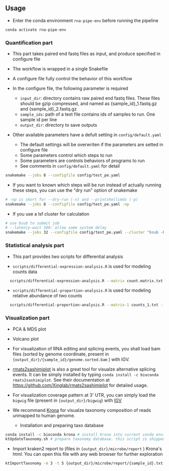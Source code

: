 ## Usage

- Enter the conda environment `rna-pipe-env` before running the pipeline

```bash
conda activate rna-pipe-env
```

### Quantification part

- This part takes paired end fastq files as input, and produce specified in configure file

- The workflow is wrapped in a single Snakefile 

- A configure file fully control the behavior of this workflow

- In the configure file, the following parameter is required
  - `input_dir`: directory contains raw paired end fastq files. These files should be gzip compressed, and named as {sample_id}_1.fastq.gz and {sample_id}_2.fastq.gz
  - `sample_ids`: path of a text file contains ids of samples to run. One sample id per line
  - `output_dir`: directory to save outputs

- Other available parameters have a defult setting in `config/default.yaml`
  - The default settings will be overwriten if the parameters are setted in configure file
  - Some parameters control which steps to run
  - Some parameters are controls behaviors of programs to run
  - See comments in `config/default.yaml` for detail

```bash
snakemake --jobs 8 --configfile config/test_pe.yaml
```

- If you want to known which steps will be run instead of actually running these steps, you can use the "dry run" option of snakemake

```bash
# -np is short for --dry-run (-n) and --printshellcmds (-p) 
snakemake --jobs 8 --configfile config/test_pe.yaml -np
```

- If you use a lsf cluster for calculation

```bash
# use bsub to submit job 
# --latency-wait 100: allow some system delay
snakemake --jobs 32 --configfile config/test_pe.yaml --cluster "bsub -R span[hosts=1] -q queue_name -n {threads}" --latency-wait 100 
```


### Statistical analysis part

- This part provides two scripts for differential analysis

- `scripts/differential-expression-analysis.R` is used for modeling counts data

```bash
  scripts/differential-expression-analysis.R --matrix count.matrix.txt --label-field label --covariate-fields batch --normalize TMM --output diff.table.txt --metadata metadata.txt --case-label T --control-label N --test edger-glmlrt
```

- `scripts/differential-proportion-analysis.R` is used for modeling relative abundance of two counts

```bash
  scripts/differential-proportion-analysis.R --matrix-1 counts_1.txt --matrix-2 counts_2.txt --metadata metadata.txt --label-field label --covariate-fields batch --case-label T --control-label N --output diff.table.txt --cores 8
```


### Visualization part

- PCA & MDS plot

- Volcano plot

- For visualization of RNA editing and splicing events, you shall load bam files (sorted by genome coordinate, present in `{output_dir}/{sample_id}/genome.sorted.bam` ) with IGV. 

- [rmats2sashimiplot](https://github.com/Xinglab/rmats2sashimiplot) is also a great tool for visualze alternative splicing events. It can be simply installed by typing `conda install -c bioconda rmats2sashimiplot`. See their documentation at <https://github.com/Xinglab/rmats2sashimiplot> for detailed usage.

- For visualization coverage pattern at 3' UTR, you can simply load the `bigwig` file (present in `{output_dir}/bigwig`) with [IGV](https://software.broadinstitute.org/software/igv/)


- We recommand [Krona](https://github.com/marbl/Krona) for visualze taxonomy composition of reads unmapped to human genome. 
  - Installation and preparing taxo database

```bash
conda install -c bioconda krona # install krona into current conda environment
ktUpdateTaxonomy.sh # prepare taxonomy database. this script is shipped with krona
```

  - Import kraken2 report to (files in `{output_dir}/microbe/report` ) Krona's html. You can open this file with any web browser for further exploration 

```bash
ktImportTaxonomy -m 3 -t 5 {output_dir}/microbe/report/{sample_id}.txt -o krona.html
```

